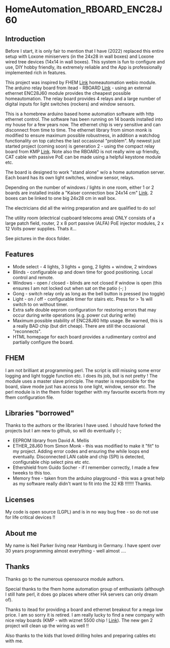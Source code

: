 # HomeAutomation\_RBOARD_ENC28J60
## Introduction

Before I start, it is only fair to mention that I have (2022) replaced this entire setup with Loxone miniservers (in the 24x28 in wall boxes) and Loxone wired tree devices (14x14 in wall boxes). This system is fun to configure and use, DIY hobby friendly, its extremely reliable and the App is professionally implemented rich in features.

This project was inspired by FHEM [Link](https://wiki.fhem.de/wiki/Hauptseite) homeautomation webio module. The arduino relay board from itead - RBOARD [Link](http://www.itead.cc/wiki/RBoard) - using an external ethernet ENC28J60 module provides the cheapest possible homeautomation. The relay board provides 4 relays and a large number of digital inputs for light switches (rockers) and window sensors. 

This is a homebrew arduino based home automation software with http ethernet control. 
The software has been running on 14 boards installed into my house for a few years now. The ethernet chip is very sensitive and can disconnect from time to time. 
The ethernet library from simon monk is modified to ensure maximum possible robustness, in addition a watchdog functionality on top catches the last occasional "problem". 
My newest just started project (coming soon) is generation 2 - using the compact relay board from KMP [Link](http://kmpelectronics.eu/products/prodino-mkr-zero-ethernet-v1/).
Note also the RBOARD is not really wire up friendly, CAT cable with passive PoE can be made using a helpful keystone module etc.

The board is designed to work "stand alone" w/o a home automation server. Each board has its own light switches, window sensor, relays. 

Depending on the number of windows / lights in one room, either 1 or 2 boards are installed inside a "Kaiser connection box 24x14 cm" [Link](https://www.kaiser-elektro.de/de_DE/produkte/elektro-installation/unterputz/verbindungskaesten/83/verbindungskasten-240?c=14). 2 boxes can be linked to one big 24x28 cm in wall box. 

The electricians did all the wiring preparation and are qualified to do so!

The utility room (electrical cupboard telecoms area) ONLY consists of a large patch field, router, 2 x 8 port passive (ALFA) PoE injector modules, 2 x 12 Volts power supplies. Thats it... 

See pictures in the docs folder.

## Features
+ Mode select - 4 lights, 3 lights + gong, 2 lights + window, 2 windows
+ Blinds - configurable up and down time for good positioning. Local control and remote.
+ Windows - open / closed - blinds are not closed if window is open (this ensures I am not locked out when sat on the patio (-; )
+ Gong - switch relay only as long as the bell button is pressed (no toggle)
+ Light - on / off - configurable timer for stairs etc. Press for > 1s will switch to on without timer.
+ Extra safe double eeprom configuration for restoring errors that may occur during write operations (e.g. power cut during write)
+ Maximum possible stability of ENC28J60 http usage. Be warned, this is a really BAD chip (but dirt cheap). There are still the occasional "reconnects".
+ HTML homepage for each board provides a rudimentary control and partially configure the board. 

## FHEM
I am not brilliant at programming perl. The script is still missing some error logging and light toggle function etc. I does its job, but is not pretty ! The module uses a master slave principle. The master is responsible for the board, slave mode just has access to one light, window, sensor etc.
The perl module is in the fhem folder together with my favourite excerts from my fhem configuration file.

## Libraries "borrowed"
Thanks to the authors or the libraries I have used. I should have forked the projects but I am new to github, so will do eventually (-;

+ EEPROM library from David A. Mellis
+ ETHER_28J60 from Simon Monk - this was modified to make it "fit" to my project. Adding error codes and ensuring the while loops end eventually. Disconnected LAN cable and chip (SPI) is detected, configurable chip select pins etc etc.
+ Ethershield from Guido Socher - if I remember correctly, I made a few tweeks to this too.
+ Memory free - taken from the arduino playground - this was a great help as my software really didn't want to fit into the 32 KB !!!!!!! Thanks.

## Licenses
My code is open source (LGPL) and is in no way bug free - so do not use for life critical devices !!

## About me
My name is Neil Parker living near Hamburg in Germany. I have spent over 30 years programming almost everything - well almost ....

## Thanks
Thanks go to the numerous opensource module authors. 

Special thanks to the fhem home automation group of enthusiasts (although I still hate perl, it does go places where other HA servers can only dream of). 

Thanks to itead for providing a board and ethernet breakout for a mega low price. I am so sorry it is retired. I am really lucky to find a new company with nice relay boards (KMP - with wiznet 5500 chip ! [Link](http://kmpelectronics.eu/products)). The new gen 2 project will clean up the wiring as well !!

Also thanks to the kids that loved drilling holes and preparing cables etc with me.
 


